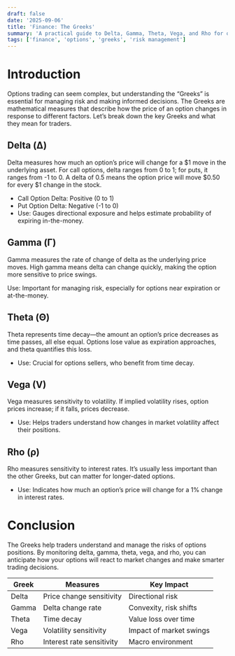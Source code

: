 ```yaml
---
draft: false
date: '2025-09-06'
title: 'Finance: The Greeks'
summary: 'A practical guide to Delta, Gamma, Theta, Vega, and Rho for options traders. Learn how each Greek affects option pricing and risk management.'
tags: ['finance', 'options', 'greeks', 'risk management']
---
```


# Introduction

Options trading can seem complex, but understanding the “Greeks” is essential for managing risk and making informed decisions. The Greeks are mathematical measures that describe how the price of an option changes in response to different factors. Let’s break down the key Greeks and what they mean for traders.

## Delta (Δ)

Delta measures how much an option’s price will change for a $1 move in the underlying asset. For call options, delta ranges from 0 to 1; for puts, it ranges from -1 to 0. A delta of 0.5 means the option price will move $0.50 for every $1 change in the stock.

- Call Option Delta: Positive (0 to 1)
- Put Option Delta: Negative (-1 to 0)
- Use: Gauges directional exposure and helps estimate probability of expiring in-the-money.

## Gamma (Γ)

Gamma measures the rate of change of delta as the underlying price moves. High gamma means delta can change quickly, making the option more sensitive to price swings.

Use: Important for managing risk, especially for options near expiration or at-the-money.

## Theta (Θ)

Theta represents time decay—the amount an option’s price decreases as time passes, all else equal. Options lose value as expiration approaches, and theta quantifies this loss.

- Use: Crucial for options sellers, who benefit from time decay.

## Vega (V)

Vega measures sensitivity to volatility. If implied volatility rises, option prices increase; if it falls, prices decrease.

- Use: Helps traders understand how changes in market volatility affect their positions.

## Rho (ρ)

Rho measures sensitivity to interest rates. It’s usually less important than the other Greeks, but can matter for longer-dated options.

- Use: Indicates how much an option’s price will change for a 1% change in interest rates.

# Conclusion

The Greeks help traders understand and manage the risks of options positions. By monitoring delta, gamma, theta, vega, and rho, you can anticipate how your options will react to market changes and make smarter trading decisions.

| Greek | Measures                  | Key Impact              |
| ----- | ------------------------- | ----------------------- |
| Delta | Price change sensitivity  | Directional risk        |
| Gamma | Delta change rate         | Convexity, risk shifts  |
| Theta | Time decay                | Value loss over time    |
| Vega  | Volatility sensitivity    | Impact of market swings |
| Rho   | Interest rate sensitivity | Macro environment       |
